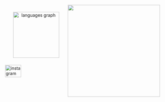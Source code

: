<br clear="both">

<img align="right" height="300" src="https://www.icegif.com/wp-content/uploads/2021/09/icegif-5.gif"  />

###

<div align="center">
  <img src="https://github-readme-stats.vercel.app/api/top-langs?username=young-DN&locale=pt-br&hide_title=false&layout=compact&card_width=320&langs_count=5&theme=dracula&hide_border=false&order=2" height="150" alt="languages graph"  />
</div>

###

<div align="left">
  <a href="https://www.instagram.com/dluc4z/" target="_blank">
    <img src="https://raw.githubusercontent.com/maurodesouza/profile-readme-generator/master/src/assets/icons/social/instagram/default.svg" width="52" height="40" alt="instagram logo"  />
  </a>
</div>

###
